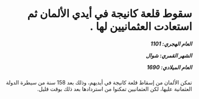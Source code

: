 <h1 dir="rtl">سقوط قلعة كانيجة في أيدي الألمان ثم استعادت العثمانيين لها .</h1>

<h5 dir="rtl">العام الهجري:  1101

الشهر القمري: شوال

العام الميلادي: 1690</h5>

<p dir="rtl">تمكن الألمان من إسقاط قلعة كانيجة في أيديهم، وذلك بعد 158 سنة من سيطرة الدولة العثمانية عليها، لكن العثمانيين تمكنوا من استردادها بعد ذلك بوقت قليل.</p></br>

